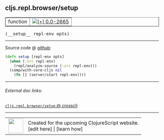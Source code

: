 ## cljs.repl.browser/setup



 <table border="1">
<tr>
<td>function</td>
<td><a href="https://github.com/cljsinfo/cljs-api-docs/tree/0.0-2665"><img valign="middle" alt="[+] 0.0-2665" title="Added in 0.0-2665" src="https://img.shields.io/badge/+-0.0--2665-lightgrey.svg"></a> </td>
</tr>
</table>


 <samp>
(__setup__ repl-env opts)<br>
</samp>

---







Source code @ [github](https://github.com/clojure/clojurescript/blob/r3030/src/clj/cljs/repl/browser.clj#L195-L199):

```clj
(defn setup [repl-env opts]
  (when (:src repl-env)
    (repl/analyze-source (:src repl-env)))
  (comp/with-core-cljs nil
    (fn [] (server/start repl-env))))
```

<!--
Repo - tag - source tree - lines:

 <pre>
clojurescript @ r3030
└── src
    └── clj
        └── cljs
            └── repl
                └── <ins>[browser.clj:195-199](https://github.com/clojure/clojurescript/blob/r3030/src/clj/cljs/repl/browser.clj#L195-L199)</ins>
</pre>

-->

---



###### External doc links:

[`cljs.repl.browser/setup` @ crossclj](http://crossclj.info/fun/cljs.repl.browser/setup.html)<br>

---

 <table>
<tr><td>
<img valign="middle" align="right" width="48px" src="http://i.imgur.com/Hi20huC.png">
</td><td>
Created for the upcoming ClojureScript website.<br>
[edit here] | [learn how]
</td></tr></table>

[edit here]:https://github.com/cljsinfo/cljs-api-docs/blob/master/cljsdoc/cljs.repl.browser/setup.cljsdoc
[learn how]:https://github.com/cljsinfo/cljs-api-docs/wiki/cljsdoc-files

<!--

This information was too distracting to show to readers, but I'll leave it
commented here since it is helpful to:

- pretty-print the data used to generate this document
- and show how to retrieve that data



The API data for this symbol:

```clj
{:ns "cljs.repl.browser",
 :name "setup",
 :type "function",
 :signature ["[repl-env opts]"],
 :source {:code "(defn setup [repl-env opts]\n  (when (:src repl-env)\n    (repl/analyze-source (:src repl-env)))\n  (comp/with-core-cljs nil\n    (fn [] (server/start repl-env))))",
          :title "Source code",
          :repo "clojurescript",
          :tag "r3030",
          :filename "src/clj/cljs/repl/browser.clj",
          :lines [195 199]},
 :full-name "cljs.repl.browser/setup",
 :full-name-encode "cljs.repl.browser/setup",
 :history [["+" "0.0-2665"]]}

```

Retrieve the API data for this symbol:

```clj
;; from Clojure REPL
(require '[clojure.edn :as edn])
(-> (slurp "https://raw.githubusercontent.com/cljsinfo/cljs-api-docs/catalog/cljs-api.edn")
    (edn/read-string)
    (get-in [:symbols "cljs.repl.browser/setup"]))
```

-->
